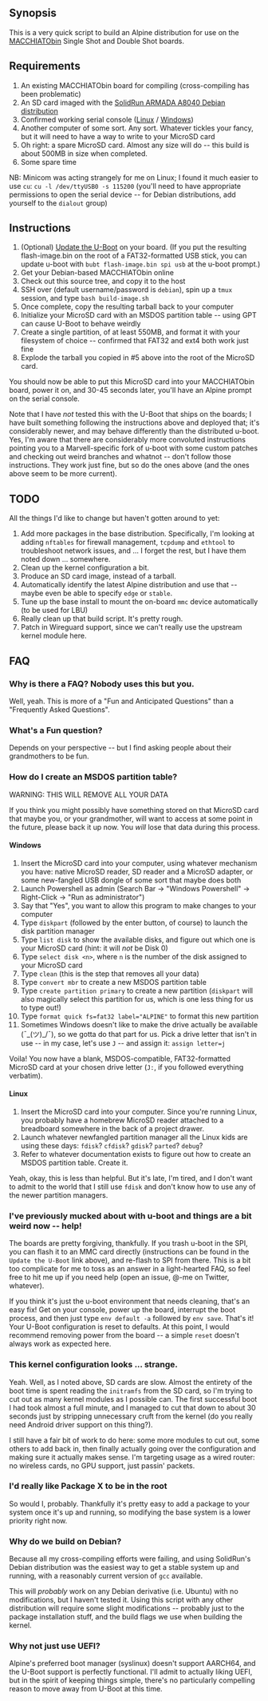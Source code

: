 ## Synopsis

This is a very quick script to build an Alpine distribution for use on the [MACCHIATObin](https://macchiatobin.net/) Single Shot and Double Shot boards.

## Requirements

1. An existing MACCHIATObin board for compiling (cross-compiling has been problematic)
2. An SD card imaged with the [SolidRun ARMADA A8040 Debian distribution](https://developer.solid-run.com/knowledge-base/armada-8040-debian/)
3. Confirmed working serial console ([Linux](http://wiki.macchiatobin.net/tiki-index.php?page=Serial+connection+-+Linux) / [Windows](http://wiki.macchiatobin.net/tiki-index.php?page=Serial+connection+-+Windows))
4. Another computer of some sort. Any sort. Whatever tickles your fancy, but it will need to have a way to write to your MicroSD card
5. Oh right: a spare MicroSD card. Almost any size will do -- this build is about 500MB in size when completed.
6. Some spare time

NB: Minicom was acting strangely for me on Linux; I found it much easier to use `cu`: `cu -l /dev/ttyUSB0 -s 115200` (you'll need to have appropriate permissions to open the serial device -- for Debian distributions, add yourself to the `dialout` group)

## Instructions

1. (Optional) [Update the U-Boot](https://developer.solid-run.com/knowledge-base/armada-8040-machiatobin-u-boot-and-atf/) on your board. (If you put the resulting flash-image.bin on the root of a FAT32-formatted USB stick, you can update u-boot with `bubt flash-image.bin spi usb` at the u-boot prompt.)
2. Get your Debian-based MACCHIATObin online
3. Check out this source tree, and copy it to the host
4. SSH over (default username/password is `debian`), spin up a `tmux` session, and type `bash build-image.sh`
5. Once complete, copy the resulting tarball back to your computer
6. Initialize your MicroSD card with an MSDOS partition table -- using GPT can cause U-Boot to behave weirdly
7. Create a single partition, of at least 550MB, and format it with your filesystem of choice -- confirmed that FAT32 and ext4 both work just fine
8. Explode the tarball you copied in #5 above into the root of the MicroSD card.

You should now be able to put this MicroSD card into your MACCHIATObin board, power it on, and 30-45 seconds later, you'll have an Alpine prompt on the serial console.

Note that I have *not* tested this with the U-Boot that ships on the boards; I have built something following the instructions above and deployed that; it's considerably newer, and may behave differently than the distributed u-boot. Yes, I'm aware that there are considerably more convoluted instructions pointing you to a Marvell-specific fork of u-boot with some custom patches and checking out weird branches and whatnot -- don't follow those instructions. They work just fine, but so do the ones above (and the ones above seem to be more current).

## TODO

All the things I'd like to change but haven't gotten around to yet:

1. Add more packages in the base distribution. Specifically, I'm looking at adding `nftables` for firewall management, `tcpdump` and `ethtool` to troubleshoot network issues, and ... I forget the rest, but I have them noted down ... somewhere.
2. Clean up the kernel configuration a bit.
3. Produce an SD card image, instead of a tarball.
4. Automatically identify the latest Alpine distribution and use that -- maybe even be able to specify `edge` or `stable`.
5. Tune up the base install to mount the on-board `mmc` device automatically (to be used for LBU)
6. Really clean up that build script. It's pretty rough.
7. Patch in Wireguard support, since we can't really use the upstream kernel module here.

## FAQ
### Why is there a FAQ? Nobody uses this but you.
Well, yeah. This is more of a "Fun and Anticipated Questions" than a "Frequently Asked Questions".

### What's a Fun question?
Depends on your perspective -- but I find asking people about their grandmothers to be fun.

### How do I create an MSDOS partition table?
WARNING: THIS WILL REMOVE ALL YOUR DATA

If you think you might possibly have something stored on that MicroSD card that maybe you, or your grandmother, will want to access at some point in the future, please back it up now. You *will* lose that data during this process.

#### Windows
1. Insert the MicroSD card into your computer, using whatever mechanism you have: native MicroSD reader, SD reader and a MicroSD adapter, or some new-fangled USB dongle of some sort that maybe does both
2. Launch Powershell as admin (Search Bar -> "Windows Powershell" -> Right-Click -> "Run as administrator")
3. Say that "Yes", you want to allow this program to make changes to your computer
4. Type `diskpart` (followed by the enter button, of course) to launch the disk partition manager
5. Type `list disk` to show the available disks, and figure out which one is your MicroSD card (hint: it will *not* be Disk 0)
6. Type `select disk <n>`, where `n` is the number of the disk assigned to your MicroSD card
7. Type `clean` (this is the step that removes all your data)
8. Type `convert mbr` to create a new MSDOS partition table
9. Type `create partition primary` to create a new partition (`diskpart` will also magically select this partition for us, which is one less thing for us to type out!)
10. Type `format quick fs=fat32 label="ALPINE"` to format this new partition
11. Sometimes Windows doesn't like to make the drive actually be available (¯\_(ツ)_/¯), so we gotta do that part for us. Pick a drive letter that isn't in use -- in my case, let's use `J` -- and assign it: `assign letter=j`

Voila! You now have a blank, MSDOS-compatible, FAT32-formatted MicroSD card at your chosen drive letter (`J:`, if you followed everything verbatim).

#### Linux
1. Insert the MicroSD card into your computer. Since you're running Linux, you probably have a homebrew MicroSD reader attached to a breadboard somewhere in the back of a project drawer.
2. Launch whatever newfangled partition manager all the Linux kids are using these days: `fdisk`? `cfdisk`? `gdisk`? `parted`? `debug`?
3. Refer to whatever documentation exists to figure out how to create an MSDOS partition table. Create it.

Yeah, okay, this is less than helpful. But it's late, I'm tired, and I don't want to admit to the world that I still use `fdisk` and don't know how to use any of the newer partition managers.

### I've previously mucked about with u-boot and things are a bit weird now -- help!
The boards are pretty forgiving, thankfully. If you trash u-boot in the SPI, you can flash it to an MMC card directly (instructions can be found in the `Update the U-Boot` link above), and re-flash to SPI from there. This is a bit too complicate for me to toss as an answer in a light-hearted FAQ, so feel free to hit me up if you need help (open an issue, @-me on Twitter, whatever).

If you think it's just the u-boot environment that needs cleaning, that's an easy fix! Get on your console, power up the board, interrupt the boot process, and then just type `env default -a` followed by `env save`. That's it! Your U-Boot configuration is reset to defaults. At this point, I would recommend removing power from the board -- a simple `reset` doesn't always work as expected here.

### This kernel configuration looks ... strange.
Yeah. Well, as I noted above, SD cards are slow. Almost the entirety of the boot time is spent reading the `initramfs` from the SD card, so I'm trying to cut out as many kernel modules as I possible can. The first successful boot I had took almost a full minute, and I managed to cut that down to about 30 seconds just by stripping unnecessary cruft from the kernel (do you really need Android driver support on this thing?).

I still have a fair bit of work to do here: some more modules to cut out, some others to add back in, then finally actually going over the configuration and making sure it actually makes sense. I'm targeting usage as a wired router: no wireless cards, no GPU support, just passin' packets.

### I'd really like Package X to be in the root
So would I, probably. Thankfully it's pretty easy to add a package to your system once it's up and running, so modifying the base system is a lower priority right now.

### Why do we build on Debian?
Because all my cross-compiling efforts were failing, and using SolidRun's Debian distribution was the easiest way to get a stable system up and running, with a reasonably current version of `gcc` available.

This will *probably* work on any Debian derivative (i.e. Ubuntu) with no modifications, but I haven't tested it. Using this script with any other distribution will require some slight modifications -- probably just to the package installation stuff, and the build flags we use when building the kernel.

### Why not just use UEFI?
Alpine's preferred boot manager (syslinux) doesn't support AARCH64, and the U-Boot support is perfectly functional. I'll admit to actually liking UEFI, but in the spirit of keeping things simple, there's no particularly compelling reason to move away from U-Boot at this time.
